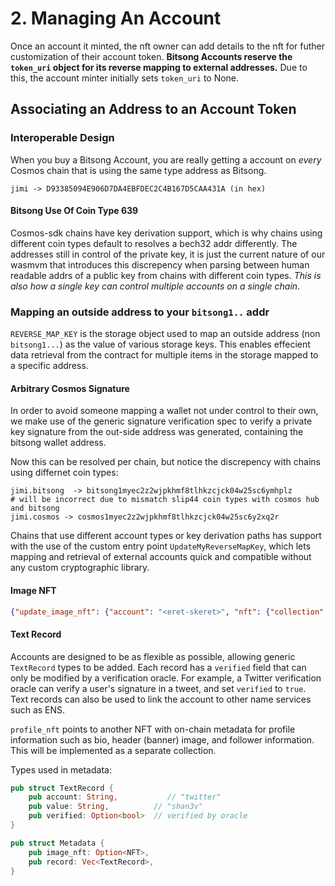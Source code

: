 
# 2. Managing An Account

Once an account it minted, the nft owner can add details to the nft for futher customization of their account token. **Bitsong Accounts reserve the `token_uri` object for its reverse mapping to external addresses.** Due to this, the account minter initially sets `token_uri` to None.

## Associating an Address to an Account Token

### Interoperable Design

When you buy a Bitsong Account, you are really getting a account on _every_ Cosmos chain that is using the same type address as Bitsong.

```
jimi -> D93385094E906D7DA4EBFDEC2C4B167D5CAA431A (in hex)
```

#### Bitsong Use Of Coin Type 639

Cosmos-sdk chains have key derivation support, which is why chains using different coin types default to resolves a bech32 addr differently. The addresses still in  control of the private key, it is just the current nature of our wasmvm that introduces this discrepency when parsing between human readable addrs of a public key from chains with different coin types. _This is also how a single key can control multiple accounts on a single chain_.

### Mapping an **outside address** to your `bitsong1..` addr

`REVERSE_MAP_KEY` is the storage object used to map an outside address (non `bitsong1...`) as the value of various storage keys. This enables effecient data retrieval from the contract for multiple items in the storage mapped to a specific address.

#### Arbitrary Cosmos Signature

In order to avoid someone mapping a wallet not under control to their own, we make use of the generic signature verification spec to verify a private key signature from the out-side address was generated, containing the bitsong wallet address.

Now this can be resolved per chain, but notice the discrepency with chains using differnet coin types:

```
jimi.bitsong  -> bitsong1myec2z2wjpkhmf8tlhkzcjck04w25sc6ymhplz
# will be incorrect due to mismatch slip44 coin types with cosmos hub and bitsong 
jimi.cosmos -> cosmos1myec2z2wjpkhmf8tlhkzcjck04w25sc6y2xq2r
```

Chains that use different account types or key derivation paths has support with the use of the custom entry point `UpdateMyReverseMapKey`, which lets mapping and retrieval of external accounts quick and compatible without any custom cryptographic library.


#### Image NFT

```json
{"update_image_nft": {"account": "<eret-skeret>", "nft": {"collection": "","token_id":""} }}
```

#### Text Record

Accounts are designed to be as flexible as possible, allowing generic `TextRecord` types to be added. Each record has a `verified` field that can only be modified by a verification oracle. For example, a Twitter verification oracle can verify a user's signature in a tweet, and set `verified` to `true`. Text records can also be used to link the account to other name services such as ENS.

`profile_nft` points to another NFT with on-chain metadata for profile information such as bio, header (banner) image, and follower information. This will be implemented as a separate collection.

Types used in metadata:

```rs
pub struct TextRecord {
    pub account: String,           // "twitter"
    pub value: String,          // "shan3v"
    pub verified: Option<bool>  // verified by oracle
}
```

```rs
pub struct Metadata {
    pub image_nft: Option<NFT>,
    pub record: Vec<TextRecord>,
}
```
